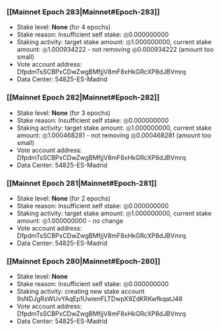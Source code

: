 ### [[Mainnet Epoch 283|Mainnet#Epoch-283]]
* Stake level: **None** (for 4 epochs)
* Stake reason: Insufficient self stake: ◎0.000000000
* Staking activity: target stake amount: ◎1.000000000, current stake amount: ◎1.000934222 - not removing ◎0.000934222 (amount too small)
* Vote account address: DfpdmTsSCBPxCDwZwgBMfjjV8mF8xHkGRcXP8dJBVmrq
* Data Center: 54825-ES-Madrid
### [[Mainnet Epoch 282|Mainnet#Epoch-282]]
* Stake level: **None** (for 3 epochs)
* Stake reason: Insufficient self stake: ◎0.000000000
* Staking activity: target stake amount: ◎1.000000000, current stake amount: ◎1.000468281 - not removing ◎0.000468281 (amount too small)
* Vote account address: DfpdmTsSCBPxCDwZwgBMfjjV8mF8xHkGRcXP8dJBVmrq
* Data Center: 54825-ES-Madrid
### [[Mainnet Epoch 281|Mainnet#Epoch-281]]
* Stake level: **None** (for 2 epochs)
* Stake reason: Insufficient self stake: ◎0.000000000
* Staking activity: target stake amount: ◎1.000000000, current stake amount: ◎1.000000000 - no change
* Vote account address: DfpdmTsSCBPxCDwZwgBMfjjV8mF8xHkGRcXP8dJBVmrq
* Data Center: 54825-ES-Madrid
### [[Mainnet Epoch 280|Mainnet#Epoch-280]]
* Stake level: **None**
* Stake reason: Insufficient self stake: ◎0.000000000
* Staking activity: creating new stake account 9sNDJgRsWUvYAqEp1UwienFLTDwpX9ZdKRKwfkqatJ48
* Vote account address: DfpdmTsSCBPxCDwZwgBMfjjV8mF8xHkGRcXP8dJBVmrq
* Data Center: 54825-ES-Madrid